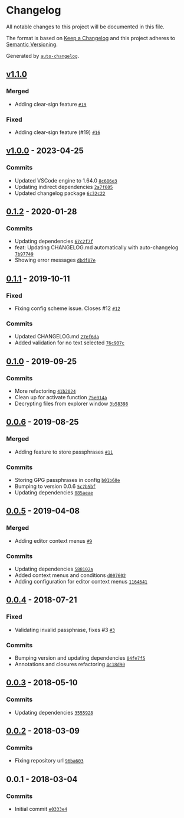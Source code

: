# Changelog

All notable changes to this project will be documented in this file.

The format is based on [Keep a Changelog](https://keepachangelog.com/en/1.0.0/)
and this project adheres to [Semantic Versioning](https://semver.org/spec/v2.0.0.html).

Generated by [`auto-changelog`](https://github.com/CookPete/auto-changelog).

## [v1.1.0](https://github.com/jvalecillos/vscode-gpg/compare/v1.0.0...v1.1.0)

### Merged

- Adding clear-sign feature [`#19`](https://github.com/jvalecillos/vscode-gpg/pull/19)

### Fixed

- Adding clear-sign feature (#19) [`#16`](https://github.com/jvalecillos/vscode-gpg/issues/16)

## [v1.0.0](https://github.com/jvalecillos/vscode-gpg/compare/0.1.2...v1.0.0) - 2023-04-25

### Commits

- Updated VSCode engine to 1.64.0 [`8c686e3`](https://github.com/jvalecillos/vscode-gpg/commit/8c686e3dbd87647fc2d677b7c34d520a92e28ef9)
- Updating indirect dependencies [`2a7f605`](https://github.com/jvalecillos/vscode-gpg/commit/2a7f60520969197733c02675bcc1eaef88f3eab7)
- Updated changelog package [`6c32c22`](https://github.com/jvalecillos/vscode-gpg/commit/6c32c22f2000c2ffe56f8af0501a5999954f7fad)

## [0.1.2](https://github.com/jvalecillos/vscode-gpg/compare/0.1.1...0.1.2) - 2020-01-28

### Commits

- Updating dependencies [`67c2f7f`](https://github.com/jvalecillos/vscode-gpg/commit/67c2f7fe35d5ad180b91e70ad45c77b982df898b)
- feat: Updating CHANGELOG.md automatically with auto-changelog [`7b97749`](https://github.com/jvalecillos/vscode-gpg/commit/7b97749d7457648b310c8a10b292ab15ae26b82a)
- Showing error messages [`dbdf07e`](https://github.com/jvalecillos/vscode-gpg/commit/dbdf07e0c797e6c4b076fcb93344283dd4885550)

## [0.1.1](https://github.com/jvalecillos/vscode-gpg/compare/0.1.0...0.1.1) - 2019-10-11

### Fixed

- Fixing config scheme issue. Closes #12 [`#12`](https://github.com/jvalecillos/vscode-gpg/issues/12)

### Commits

- Updated CHANGELOG.md [`27ef6da`](https://github.com/jvalecillos/vscode-gpg/commit/27ef6da4e6bf1ef6a5b3b84ecf823f5f70d82c99)
- Added validation for no text selected [`76c907c`](https://github.com/jvalecillos/vscode-gpg/commit/76c907c6ee8eae7dda323d4806a979f608151cb3)

## [0.1.0](https://github.com/jvalecillos/vscode-gpg/compare/0.0.6...0.1.0) - 2019-09-25

### Commits

- More refactoring [`41b2024`](https://github.com/jvalecillos/vscode-gpg/commit/41b2024d852dd3400bce38644aa4ffc34da16f3a)
- Clean up for activate function [`75e014a`](https://github.com/jvalecillos/vscode-gpg/commit/75e014afd160119fb3a55d8006c332d93f87ae47)
- Decrypting files from explorer window [`3b58398`](https://github.com/jvalecillos/vscode-gpg/commit/3b583983f11b56d8fed6db42d79eb8629fcf57e8)

## [0.0.6](https://github.com/jvalecillos/vscode-gpg/compare/0.0.5...0.0.6) - 2019-08-25

### Merged

- Adding feature to store passphrases [`#11`](https://github.com/jvalecillos/vscode-gpg/pull/11)

### Commits

- Storing GPG passphrases in config [`b01b60e`](https://github.com/jvalecillos/vscode-gpg/commit/b01b60ecc27aae13afcd526eed63c3e9705bdbfa)
- Bumping to version 0.0.6 [`5c7b5bf`](https://github.com/jvalecillos/vscode-gpg/commit/5c7b5bfd51b02cfe56164cc10f878a56814f9732)
- Updating dependencies [`085aeae`](https://github.com/jvalecillos/vscode-gpg/commit/085aeaeafc227e443f0d712234d7526c75d05bcc)

## [0.0.5](https://github.com/jvalecillos/vscode-gpg/compare/0.0.4...0.0.5) - 2019-04-08

### Merged

- Adding editor context menus [`#9`](https://github.com/jvalecillos/vscode-gpg/pull/9)

### Commits

- Updating dependencies [`588102a`](https://github.com/jvalecillos/vscode-gpg/commit/588102a47900cb792abdbd2d851ba126a694538c)
- Added context menus and conditions [`d007602`](https://github.com/jvalecillos/vscode-gpg/commit/d00760230f9d81a5b6d628cbd5d0d6c4e900f2ad)
- Adding configuration for editor context menus [`1164641`](https://github.com/jvalecillos/vscode-gpg/commit/1164641e4488107a0f5b5d37d711dc069e4d05de)

## [0.0.4](https://github.com/jvalecillos/vscode-gpg/compare/0.0.3...0.0.4) - 2018-07-21

### Fixed

- Validating invalid passphrase, fixes #3 [`#3`](https://github.com/jvalecillos/vscode-gpg/issues/3)

### Commits

- Bumping version and updating dependencies [`04fe7f5`](https://github.com/jvalecillos/vscode-gpg/commit/04fe7f513c7350ac7babd3a41cd64a2114f158de)
- Annotations and closures refactoring [`4c18d90`](https://github.com/jvalecillos/vscode-gpg/commit/4c18d9068e76b4d8f2b27004cef2062d33b9848a)

## [0.0.3](https://github.com/jvalecillos/vscode-gpg/compare/0.0.2...0.0.3) - 2018-05-10

### Commits

- Updating dependencies [`3555928`](https://github.com/jvalecillos/vscode-gpg/commit/3555928858139e7840df7733810ca7f365677c81)

## [0.0.2](https://github.com/jvalecillos/vscode-gpg/compare/0.0.1...0.0.2) - 2018-03-09

### Commits

- Fixing repository url [`96ba603`](https://github.com/jvalecillos/vscode-gpg/commit/96ba603c453baee86a1eb87f8bef3d1336580866)

## 0.0.1 - 2018-03-04

### Commits

- Initial commit [`e0333e4`](https://github.com/jvalecillos/vscode-gpg/commit/e0333e4fe3b72e72087671be28c86821e7fc57d6)

